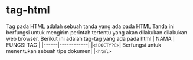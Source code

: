 # tag-html

Tag pada HTML adalah sebuah tanda yang ada pada HTML Tanda ini berfungsi untuk mengirim perintah tertentu yang akan dilakukan dilakukan web browser.
Berikut ini adalah tag-tag yang ada pada html
| NAMA | FUNGSI TAG |
|------|------------|
|`<!DOCTYPE>`| Berfungsi untuk menentukan sebuah tipe dokumen|
|`<html>`

